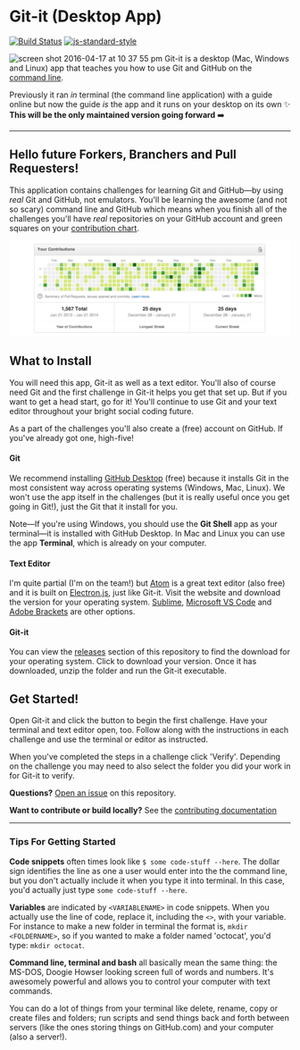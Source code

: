 # Git-it (Desktop App)

[![Build Status](https://travis-ci.org/jlord/git-it-electron.svg?branch=master)](https://travis-ci.org/jlord/git-it-electron) [![js-standard-style](https://img.shields.io/badge/code%20style-standard-brightgreen.svg)](http://standardjs.com/)

![screen shot 2016-04-17 at 10 37 55 pm](https://cloud.githubusercontent.com/assets/1305617/14594613/23873f64-04ed-11e6-9d3b-72f424dd0842.png)
Git-it is a desktop (Mac, Windows and Linux) app that teaches you how to use Git and GitHub on the [command line](https://en.wikipedia.org/wiki/Command-line_interface).

Previously it ran _in_ terminal (the command line application) with a guide online but now the guide _is_ the app and it runs on your desktop on its own :sparkles: **This will be the only maintained version going forward** :arrow_right:

---
## Hello future Forkers, Branchers and Pull Requesters!

This application contains challenges for learning Git and GitHub—by using _real_ Git and GitHub, not emulators. You'll be learning the awesome (and not so scary) command line and GitHub which means when you finish all of the challenges you'll have _real_ repositories on your GitHub account and green squares on your [contribution chart](https://github.com/blog/1360-introducing-contributions).

![contributions](https://raw.githubusercontent.com/jlord/git-it/master/ghcc.png)

## What to Install

You will need this app, Git-it as well as a text editor. You'll also of course need Git and the first challenge in Git-it helps you get that set up. But if you want to get a head start, go for it! You'll continue to use Git and your text editor throughout your bright social coding future.

As a part of the challenges you'll also create a (free) account on GitHub. If you've already got one, high-five!

#### Git

We recommend installing [GitHub Desktop](http://desktop.github.com) (free) because it installs Git in the most consistent way across operating systems (Windows, Mac, Linux). We won't use the app itself in the challenges (but it is really useful once you get going in Git!), just the Git that it install for you.

Note—If you're using Windows, you should use the **Git Shell** app as your terminal—it is installed with GitHub Desktop. In Mac and Linux you can use the app **Terminal**, which is already on your computer.

#### Text Editor

I'm quite partial (I'm on the team!) but [Atom](http://atom.io) is a great text editor (also free) and it is built on [Electron.js](http://electron.atom.io), just like Git-it. Visit the website and download the version for your operating system. [Sublime](https://www.sublimetext.com), [Microsoft VS Code](https://code.visualstudio.com) and [Adobe Brackets](http://brackets.io) are other options.

#### Git-it

You can view the [releases](http://github.com/jlord/git-it-electron/releases) section of this repository to find the download for your operating system. Click to download your version. Once it has downloaded, unzip the folder and run the Git-it executable.

## Get Started!

Open Git-it and click the button to begin the first challenge. Have your terminal and text editor open, too. Follow along with the instructions in each challenge and use the terminal or editor as instructed.

When you've completed the steps in a challenge click 'Verify'. Depending on the challenge you may need to also select the folder you did your work in for Git-it to verify.

**Questions?** [Open an issue](http://github.com/jlord/git-it-electron/issues/new) on this repository.

**Want to contribute or build locally?** See the [contributing documentation](CONTRIBUTING.md)

---

### Tips For Getting Started

**Code snippets** often times look like `$ some code-stuff --here`. The dollar sign identifies the line as one a user would enter into the the command line, but you don't actually include it when you type it into terminal. In this case, you'd actually just type `some code-stuff --here`.

**Variables** are indicated by `<VARIABLENAME>` in code snippets. When you actually use the line of code, replace it, including the `<>`, with your variable. For instance to make a new folder in terminal the format is, `mkdir <FOLDERNAME>`, so if you wanted to make a folder named 'octocat', you'd type: `mkdir octocat`.

**Command line, terminal and bash** all basically mean the same thing: the MS-DOS, Doogie Howser looking screen full of words and numbers. It's awesomely powerful and allows you to control your computer with text commands.

You can do a lot of things from your terminal like delete, rename, copy or create files and folders; run scripts and send things back and forth between servers (like the ones storing things on GitHub.com) and your computer (also a server!).
